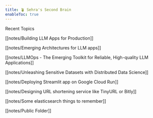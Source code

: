 ```yaml
---
title: 🪴 Sehra's Second Brain
enableToc: true
---
```


Recent Topics

[[notes/Building LLM Apps for Production]]

[[notes/Emerging Architectures for LLM apps]]

[[notes/LLMOps - The Emerging Toolkit for Reliable, High-quality LLM Applications]]

[[notes/Unleashing Sensitive Datasets with Distributed Data Science]]

[[notes/Deploying Streamlit app on Google Cloud Run]]

[[notes/Designing URL shortening service like TinyURL or Bitly]]

[[notes/Some elasticsearch things to remember]]

[[notes/Public Folder]]
